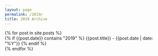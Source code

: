 ```yaml
---
layout: page
permalink: /2019/
title: 2019 Archive
---
```



<div id="archives">
  {% for post in site.posts %}
  <article class="archive-item">
    {% if {{post.date}} contains "2019" %}
      {{post.title}} - {{post.date | date: "%Y"}}
    {% endif %}
  </article>
  {% endfor %}
</div>
